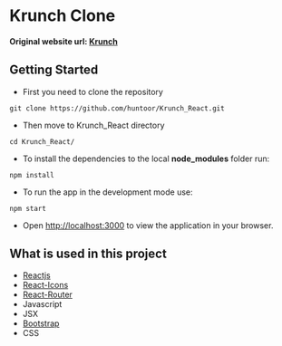 # Krunch Clone

#### Original website url: [Krunch](https://krunch.webflow.io/#about)

## Getting Started 

- First you need to clone the repository
```
git clone https://github.com/huntoor/Krunch_React.git
```

- Then move to Krunch_React directory
```
cd Krunch_React/
```

- To install the dependencies to the local **node_modules** folder run:
```
npm install
```

- To run the app in the development mode use:
```
npm start
```
- Open [http://localhost:3000](http://localhost:3000) to view the application in your browser.

## What is used in this project
- [Reactjs](https://legacy.reactjs.org/docs/getting-started.html)
- [React-Icons](https://react-icons.github.io/react-icons)
- [React-Router](https://reactrouter.com/en/main)
- Javascript
- JSX
- [Bootstrap](https://getbootstrap.com/docs/5.3/components/card/)
- CSS


